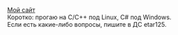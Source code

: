 [Мой сайт](https://sites.google.com/view/etar125)  
Коротко: прогаю на C/C++ под Linux, C# под Windows.  
Если есть какие-либо вопросы, пишите в ДС etar125.
